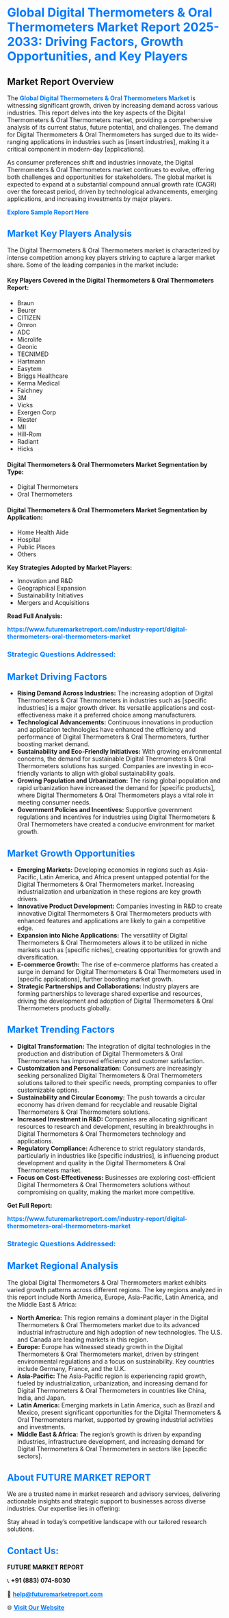 <h1 style="color: #007BFF;">Global Digital Thermometers & Oral Thermometers Market Report 2025-2033: Driving Factors, Growth Opportunities, and Key Players</h1>

<section id="overview">
<h2>Market Report Overview</h2>
<p>The <a href="https://www.futuremarketreport.com/industry-report/digital-thermometers-oral-thermometers-market" style="color: #007BFF; text-decoration: none;"><strong>Global Digital Thermometers & Oral Thermometers Market</strong></a> is witnessing significant growth, driven by increasing demand across various industries. This report delves into the key aspects of the Digital Thermometers & Oral Thermometers market, providing a comprehensive analysis of its current status, future potential, and challenges. The demand for Digital Thermometers & Oral Thermometers has surged due to its wide-ranging applications in industries such as [insert industries], making it a critical component in modern-day [applications].</p>
<p>As consumer preferences shift and industries innovate, the Digital Thermometers & Oral Thermometers market continues to evolve, offering both challenges and opportunities for stakeholders. The global market is expected to expand at a substantial compound annual growth rate (CAGR) over the forecast period, driven by technological advancements, emerging applications, and increasing investments by major players.</p>
</section>

<section id="overview">
<p><a href="https://www.futuremarketreport.com/request-sample/reportId=77708" style="color: #007BFF; text-decoration: none;"><strong>Explore Sample Report Here</strong></a></p>
</section>

<section id="key-players">
<h2 style="color: #007BFF;">Market Key Players Analysis</h2>
<p>The Digital Thermometers & Oral Thermometers market is characterized by intense competition among key players striving to capture a larger market share. Some of the leading companies in the market include:</p>
<h4>Key Players Covered in the Digital Thermometers & Oral Thermometers Report:</h4>
<ul><li>Braun</li><li>Beurer</li><li>CITIZEN</li><li>Omron</li><li>ADC</li><li>Microlife</li><li>Geonic</li><li>TECNIMED</li><li>Hartmann</li><li>Easytem</li><li>Briggs Healthcare</li><li>Kerma Medical</li><li>Faichney</li><li>3M</li><li>Vicks</li><li>Exergen Corp</li><li>Riester</li><li>MII</li><li>Hill-Rom</li><li>Radiant</li><li>Hicks</li></ul>
<h4>Digital Thermometers & Oral Thermometers Market Segmentation by Type:</h4>
<ul><li>Digital Thermometers</li><li>Oral Thermometers</li></ul>

<h4>Digital Thermometers & Oral Thermometers Market Segmentation by Application:</h4>
<ul><li>Home Health Aide</li><li>Hospital</li><li>Public Places</li><li>Others</li></ul>
<p><strong>Key Strategies Adopted by Market Players:</strong></p>
<ul>
<li>Innovation and R&D</li>
<li>Geographical Expansion</li>
<li>Sustainability Initiatives</li>
<li>Mergers and Acquisitions</li>
</ul>
</section>

<section>
<p><strong>Read Full Analysis: </strong></p><a href="https://www.futuremarketreport.com/industry-report/digital-thermometers-oral-thermometers-market" style="color: #007BFF; text-decoration: none;"><strong>https://www.futuremarketreport.com/industry-report/digital-thermometers-oral-thermometers-market</strong></a>
<h3 style="color: #007BFF;">Strategic Questions Addressed:</h3>
</section>

<section id="driving-factors">
<h2 style="color: #007BFF;">Market Driving Factors</h2>
<ul>
<li><strong>Rising Demand Across Industries:</strong> The increasing adoption of Digital Thermometers & Oral Thermometers in industries such as [specific industries] is a major growth driver. Its versatile applications and cost-effectiveness make it a preferred choice among manufacturers.</li>
<li><strong>Technological Advancements:</strong> Continuous innovations in production and application technologies have enhanced the efficiency and performance of Digital Thermometers & Oral Thermometers, further boosting market demand.</li>
<li><strong>Sustainability and Eco-Friendly Initiatives:</strong> With growing environmental concerns, the demand for sustainable Digital Thermometers & Oral Thermometers solutions has surged. Companies are investing in eco-friendly variants to align with global sustainability goals.</li>
<li><strong>Growing Population and Urbanization:</strong> The rising global population and rapid urbanization have increased the demand for [specific products], where Digital Thermometers & Oral Thermometers plays a vital role in meeting consumer needs.</li>
<li><strong>Government Policies and Incentives:</strong> Supportive government regulations and incentives for industries using Digital Thermometers & Oral Thermometers have created a conducive environment for market growth.</li>
</ul>
</section>

<section id="growth-opportunities">
<h2 style="color: #007BFF;">Market Growth Opportunities</h2>
<ul>
<li><strong>Emerging Markets:</strong> Developing economies in regions such as Asia-Pacific, Latin America, and Africa present untapped potential for the Digital Thermometers & Oral Thermometers market. Increasing industrialization and urbanization in these regions are key growth drivers.</li>
<li><strong>Innovative Product Development:</strong> Companies investing in R&D to create innovative Digital Thermometers & Oral Thermometers products with enhanced features and applications are likely to gain a competitive edge.</li>
<li><strong>Expansion into Niche Applications:</strong> The versatility of Digital Thermometers & Oral Thermometers allows it to be utilized in niche markets such as [specific niches], creating opportunities for growth and diversification.</li>
<li><strong>E-commerce Growth:</strong> The rise of e-commerce platforms has created a surge in demand for Digital Thermometers & Oral Thermometers used in [specific applications], further boosting market growth.</li>
<li><strong>Strategic Partnerships and Collaborations:</strong> Industry players are forming partnerships to leverage shared expertise and resources, driving the development and adoption of Digital Thermometers & Oral Thermometers products globally.</li>
</ul>
</section>

<section id="trending-factors">
<h2 style="color: #007BFF;">Market Trending Factors</h2>
<ul>
<li><strong>Digital Transformation:</strong> The integration of digital technologies in the production and distribution of Digital Thermometers & Oral Thermometers has improved efficiency and customer satisfaction.</li>
<li><strong>Customization and Personalization:</strong> Consumers are increasingly seeking personalized Digital Thermometers & Oral Thermometers solutions tailored to their specific needs, prompting companies to offer customizable options.</li>
<li><strong>Sustainability and Circular Economy:</strong> The push towards a circular economy has driven demand for recyclable and reusable Digital Thermometers & Oral Thermometers solutions.</li>
<li><strong>Increased Investment in R&D:</strong> Companies are allocating significant resources to research and development, resulting in breakthroughs in Digital Thermometers & Oral Thermometers technology and applications.</li>
<li><strong>Regulatory Compliance:</strong> Adherence to strict regulatory standards, particularly in industries like [specific industries], is influencing product development and quality in the Digital Thermometers & Oral Thermometers market.</li>
<li><strong>Focus on Cost-Effectiveness:</strong> Businesses are exploring cost-efficient Digital Thermometers & Oral Thermometers solutions without compromising on quality, making the market more competitive.</li>
</ul>
</section>

<section>
<p><strong>Get Full Report: </strong></p><a href="https://www.futuremarketreport.com/industry-report/digital-thermometers-oral-thermometers-market" style="color: #007BFF; text-decoration: none;"><strong>https://www.futuremarketreport.com/industry-report/digital-thermometers-oral-thermometers-market</strong></a>
<h3 style="color: #007BFF;">Strategic Questions Addressed:</h3>
</section>


<section id="regional-analysis">
<h2 style="color: #007BFF;">Market Regional Analysis</h2>
<p>The global Digital Thermometers & Oral Thermometers market exhibits varied growth patterns across different regions. The key regions analyzed in this report include North America, Europe, Asia-Pacific, Latin America, and the Middle East & Africa:</p>
<ul>
<li><strong>North America:</strong> This region remains a dominant player in the Digital Thermometers & Oral Thermometers market due to its advanced industrial infrastructure and high adoption of new technologies. The U.S. and Canada are leading markets in this region.</li>
<li><strong>Europe:</strong> Europe has witnessed steady growth in the Digital Thermometers & Oral Thermometers market, driven by stringent environmental regulations and a focus on sustainability. Key countries include Germany, France, and the U.K.</li>
<li><strong>Asia-Pacific:</strong> The Asia-Pacific region is experiencing rapid growth, fueled by industrialization, urbanization, and increasing demand for Digital Thermometers & Oral Thermometers in countries like China, India, and Japan.</li>
<li><strong>Latin America:</strong> Emerging markets in Latin America, such as Brazil and Mexico, present significant opportunities for the Digital Thermometers & Oral Thermometers market, supported by growing industrial activities and investments.</li>
<li><strong>Middle East & Africa:</strong> The region’s growth is driven by expanding industries, infrastructure development, and increasing demand for Digital Thermometers & Oral Thermometers in sectors like [specific sectors].</li>
</ul>
</section>

<footer>
<h2 style="color: #007BFF;">About FUTURE MARKET REPORT</h2>
<p>We are a trusted name in market research and advisory services, delivering actionable insights and strategic support to businesses across diverse industries. Our expertise lies in offering:</p>

<p>Stay ahead in today’s competitive landscape with our tailored research solutions.</p>

<h2 style="color: #007BFF;">Contact Us:</h2>
<p><strong>FUTURE MARKET REPORT</strong></p>
<p>📞 <strong>+91 (883) 074-8030</strong></p>
<p>📧 <strong><a href="mailto:help@futuremarketreport.com" style="color: #007BFF;">help@futuremarketreport.com</a></strong></p>
<p>🌐 <strong><a href="https://www.futuremarketreport.com/" style="color: #007BFF;">Visit Our Website</a></strong></p>
</footer>
